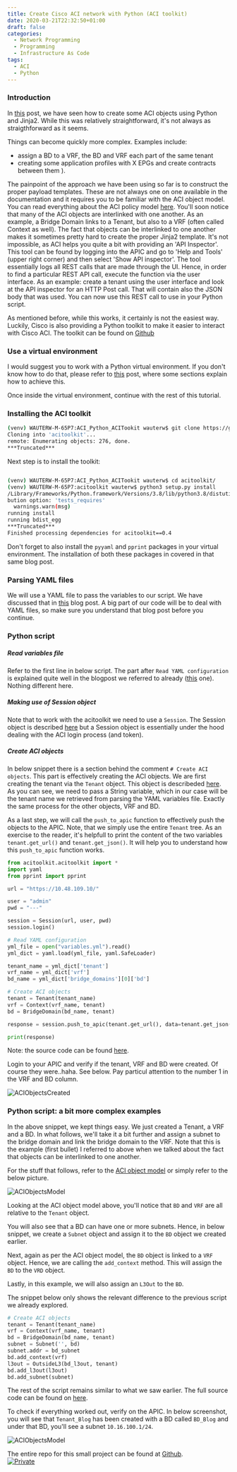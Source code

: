```yaml
---
title: Create Cisco ACI network with Python (ACI toolkit)
date: 2020-03-21T22:32:50+01:00
draft: false
categories:
  - Network Programming
  - Programming
  - Infrastructure As Code
tags:
  - ACI
  - Python
---
```

### Introduction

In [this](http://localhost:1313/development/2020-03-20/) post, we have seen how to create some ACI objects using Python and Jinja2. While this was relatively straightforward, it's not always as straigthforward as it seems. 

Things can become quickly more complex. Examples include:
- assign a BD to a VRF, the BD and VRF each part of the same tenant
- creating some application profiles with X EPGs and create contracts between them ).

The painpoint of the approach we have been using so far is to construct the proper payload templates. These are not always one on one available in the documentation and it requires you to be familiar with the ACI object model. You can read everything about the ACI policy model [here](https://www.cisco.com/c/en/us/td/docs/switches/datacenter/aci/apic/sw/1-x/aci-fundamentals/b_ACI-Fundamentals/b_ACI-Fundamentals_chapter_010001.html). You'll soon notice that many of the ACI objects are interlinked with one another. As an example, a Bridge Domain links to a Tenant, but also to a VRF (often called Context as well). The fact that objects can be interlinked to one another makes it sometimes pretty hard to create the proper Jinja2 template. It's not impossible, as ACI helps you quite a bit with providing an 'API Inspector'. This tool can be found by logging into the APIC and go to 'Help and Tools' (upper right corner) and then select 'Show API inspector'. The tool essentially logs all REST calls that are made through the UI. Hence, in order to find a particular REST API call, execute the function via the user interface. As an example: create a tenant using the user interface and look at the API inspector for an HTTP Post call. That will contain also the JSON body that was used. You can now use this REST call to use in your Python script.

As mentioned before, while this works, it certainly is not the easiest way. Luckily, Cisco is also providing a Python toolkit to make it easier to interact with Cisco ACI. The toolkit can be found on [Github](https://github.com/datacenter/acitoolkit)

### Use a virtual environment

I would suggest you to work with a Python virtual environment. If you don't know how to do that, please refer to [this](http://localhost:1313/development/2020-03-01/) post, where some sections explain how to achieve this.

Once inside the virtual environment, continue with the rest of this tutorial.

### Installing the ACI toolkit

```bash
(venv) WAUTERW-M-65P7:ACI_Python_ACITookit wauterw$ git clone https://github.com/datacenter/acitoolkit.git
Cloning into 'acitoolkit'...
remote: Enumerating objects: 276, done.
***Truncated***
```
Next step is to install the toolkit:
```bash

(venv) WAUTERW-M-65P7:ACI_Python_ACITookit wauterw$ cd acitoolkit/
(venv) WAUTERW-M-65P7:acitoolkit wauterw$ python3 setup.py install
/Library/Frameworks/Python.framework/Versions/3.8/lib/python3.8/distutils/dist.py:274: UserWarning: Unknown distri
bution option: 'tests_requires'
  warnings.warn(msg)
running install
running bdist_egg
***Truncated***
Finished processing dependencies for acitoolkit==0.4
```
Don't forget to also install the `pyyaml` and `pprint` packages in your virtual environment. The installation of both these packages in covered in that same blog post.

### Parsing YAML files
We will use a YAML file to pass the variables to our script. We have discussed that in [this](http://localhost:1313/development/2020-03-01/) blog post. A big part of our code will be to deal with YAML files, so make sure you understand that blog post before you continue.

### Python script

##### Read variables file
Refer to the first line in below script. The part after `Read YAML configuration` is explained quite well in the blogpost we referred to already ([this](http://localhost:1313/development/2020-03-01/) one). Nothing different here.

##### Making use of Session object
Note that to work with the acitoolkit we need to use a `Session`. The Session object is described [here](https://github.com/datacenter/acitoolkit/blob/master/acitoolkit/acisession.py) but a Session object is essentially under the hood dealing with the ACI login process (and token). 

##### Create ACI objects
In below snippet there is a section behind the comment `# Create ACI objects`. This part is effectively creating the ACI objects. We are first creating the tenant via the `Tenant` object. This object is describeded [here](https://github.com/datacenter/acitoolkit/blob/master/acitoolkit/acitoolkit.py). As you can see, we need to pass a String variable, which in our case will be the tenant name we retrieved from parsing the YAML variables file. Exactly the same process for the other objects, VRF and BD.

As a last step, we will call the `push_to_apic` function to effectively push the objects to the APIC. Note, that we simply use the entire `Tenant` tree. As an exercise to the reader, it's helpfull to print the content of the two variables `tenant.get_url()` and `tenant.get_json()`. It will help you to understand how this `push_to_apic` function works.

```python
from acitoolkit.acitoolkit import *
import yaml
from pprint import pprint

url = "https://10.48.109.10/"

user = "admin"
pwd = "---"

session = Session(url, user, pwd)
session.login()

# Read YAML configuration
yml_file = open("variables.yml").read()
yml_dict = yaml.load(yml_file, yaml.SafeLoader)

tenant_name = yml_dict['tenant']
vrf_name = yml_dict['vrf']
bd_name = yml_dict['bridge_domains'][0]['bd']

# Create ACI objects
tenant = Tenant(tenant_name)
vrf = Context(vrf_name, tenant)
bd = BridgeDomain(bd_name, tenant)

response = session.push_to_apic(tenant.get_url(), data=tenant.get_json())

print(response)
``` 
Note: the source code can be found [here](https://github.com/wiwa1978/blog-hugo-netlify-code/blob/master/ACI_Python_ACITookit/create_tenant_vrf_bd.py).

Login to your APIC and verify if the tenant, VRF and BD were created. Of course they were..haha. See below. Pay particul attention to the number 1 in the VRF and BD column.

![ACIObjectsCreated](/images/2020-03-21-1.png)
### Python script: a bit more complex examples
In the above snippet, we kept things easy. We just created a Tenant, a VRF and a BD. In what follows, we'll take it a bit further and assign a subnet to the bridge domain and link the bridge domain to the VRF. Note that this is the example (first bullet) I referred to above when we talked about the fact that objects can be interlinked to one another.

For the stuff that follows, refer to the [ACI object model](https://www.cisco.com/c/en/us/td/docs/switches/datacenter/aci/apic/sw/1-x/aci-fundamentals/b_ACI-Fundamentals/b_ACI-Fundamentals_chapter_010001.html) or simply refer to the below picture.

![ACIObjectsModel](/images/2020-03-21-2.png)

Looking at the ACI object model above, you'll notice that `BD` and `VRF` are all relative to the `Tenant` object. 

You will also see that a BD can have one or more subnets. Hence, in below snippet, we create a `Subnet` object and assign it to the `BD` object we created earlier.

Next, again as per the ACI object model, the `BD` object is linked to a `VRF` object. Hence, we are calling the `add_context` method. This will assign the `BD` to the `VRD` object.

Lastly, in this example, we will also assign an `L3Out` to the `BD`. 

The snippet below only shows the relevant difference to the previous script we already explored.

```python
# Create ACI objects
tenant = Tenant(tenant_name)
vrf = Context(vrf_name, tenant)
bd = BridgeDomain(bd_name, tenant)
subnet = Subnet('', bd)
subnet.addr = bd_subnet
bd.add_context(vrf)
l3out = OutsideL3(bd_l3out, tenant)
bd.add_l3out(l3out)
bd.add_subnet(subnet)
```
The rest of the script remains similar to what we saw earlier. The full source code can be found on [here](https://github.com/wiwa1978/blog-hugo-netlify-code/blob/master/ACI_Python_ACITookit/create_tenant_vrf_bd_subnet.py).

To check if everything worked out, verify on the APIC. In below screenshot, you will see that `Tenant_Blog` has been created with a BD called `BD_Blog` and under that BD, you'll see a subnet `10.16.100.1/24`.

![ACIObjectsModel](/images/2020-03-21-3.png)

The entire repo for this small project can be found at [Github](https://github.com/wiwa1978/blog-hugo-netlify-code/tree/master/ACI_Python_ACITookit).                                    
[![Private](/images/whitebox.png)](https://github.com/wiwa1978/blog-hugo-netlify-code-private/tree/master/ACI_Python_ACIToolkit_Complete)


